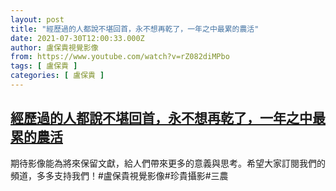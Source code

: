```yaml
---
layout: post
title: "經歷過的人都說不堪回首，永不想再乾了，一年之中最累的農活"
date: 2021-07-30T12:00:33.000Z
author: 盧保貴視覺影像
from: https://www.youtube.com/watch?v=rZ082diMPbo
tags: [ 盧保貴 ]
categories: [ 盧保貴 ]
---
```

<!--1627646433000-->
[經歷過的人都說不堪回首，永不想再乾了，一年之中最累的農活](https://www.youtube.com/watch?v=rZ082diMPbo)
------

<div>
期待影像能為將來保留文獻，給人們帶來更多的意義與思考。希望大家訂閱我們的頻道，多多支持我們！#盧保貴視覺影像#珍貴攝影#三農
</div>
